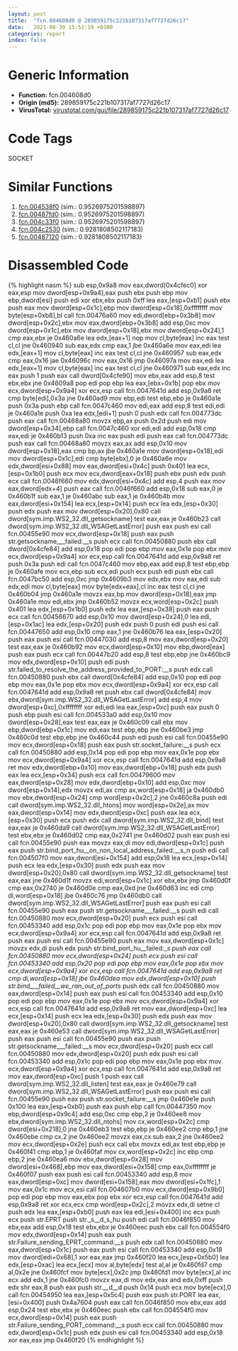 ```yaml
---
layout: post
title:  "fcn.004608d0 @ 289859175c221b107317af7727d26c17"
date:   2021-08-30 15:52:19 +0300
categories: report
index: false
---
```


# Generic Information
- **Function:** fcn.004608d0
- **Origin (md5):** 289859175c221b107317af7727d26c17
- **VirusTotal:** [virustotal.com/gui/file/289859175c221b107317af7727d26c17][virustotal_ref]

# Code Tags
<span class="tag" id="SOCKET">SOCKET</span>


# Similar Functions

1. [fcn.004538f0][similar_1_ref] (sim.: 0.9526975201598897)
2. [fcn.00487fd0][similar_2_ref] (sim.: 0.9526975201598897)
3. [fcn.004c33f0][similar_3_ref] (sim.: 0.9526975201598897)
4. [fcn.004c2530][similar_4_ref] (sim.: 0.9281808502117183)
5. [fcn.00487120][similar_5_ref] (sim.: 0.9281808502117183)


# Disassembled Code

{% highlight nasm %}
sub esp,0x9a8
mov eax,dword[0x4cfec0]
xor eax,esp
mov dword[esp+0x9a4],eax
push ebx
push ebp
mov ebp,dword[esi]
push edi
xor ebx,ebx
push 0xff
lea eax,[esp+0xb1]
push ebx
push eax
mov dword[esp+0x1c],ebp
mov dword[esp+0x18],0xffffffff
mov byte[esp+0xb8],bl
call fcn.00476a60
mov edi,dword[ebp+0x3b8]
mov dword[esp+0x2c],ebx
mov eax,dword[ebp+0x3b8]
add esp,0xc
mov dword[esp+0x1c],ebx
mov dword[esp+0x18],ebx
mov dword[esp+0x24],1
cmp eax,ebx
je 0x460a6e
lea edx,[eax+1]
nop
mov cl,byte[eax]
inc eax
test cl,cl
jne 0x460940
sub eax,edx
cmp eax,1
jbe 0x460a6e
mov eax,edi
lea edx,[eax+1]
mov cl,byte[eax]
inc eax
test cl,cl
jne 0x460957
sub eax,edx
cmp eax,0x16
jae 0x46096c
mov eax,0x16
jmp 0x46097a
mov eax,edi
lea edx,[eax+1]
mov cl,byte[eax]
inc eax
test cl,cl
jne 0x460971
sub eax,edx
inc eax
push 1
push eax
call dword[0x4cfe90]
mov ebx,eax
add esp,8
test ebx,ebx
jne 0x4609a8
pop edi
pop ebp
lea eax,[ebx+0x1b]
pop ebx
mov ecx,dword[esp+0x9a4]
xor ecx,esp
call fcn.0047641d
add esp,0x9a8
ret
cmp byte[edi],0x3a
jne 0x460ad9
mov ebp,edi
test ebp,ebp
je 0x460a1e
push 0x3a
push ebp
call fcn.0047c460
mov edi,eax
add esp,8
test edi,edi
je 0x460a1e
push 0xa
lea edx,[edi+1]
push 0
push edx
call fcn.004773dc
push eax
call fcn.00468a80
movzx ebp,ax
push 0x2d
push edi
mov dword[esp+0x34],ebp
call fcn.0047c460
xor edi,edi
add esp,0x18
cmp eax,edi
je 0x460b13
push 0xa
inc eax
push edi
push eax
call fcn.004773dc
push eax
call fcn.00468a80
movzx eax,ax
add esp,0x10
mov dword[esp+0x18],eax
cmp bp,ax
jbe 0x460a1e
mov dword[esp+0x18],edi
mov dword[esp+0x1c],edi
cmp byte[ebx],0
je 0x460a6e
mov edx,dword[esi+0x88]
mov eax,dword[esi+0x4c]
push 0x401
lea ecx,[esp+0x1b0]
push ecx
mov ecx,dword[eax+0x18]
push ebx
push edx
push ecx
call fcn.0046f660
mov edx,dword[esi+0x4c]
add esp,4
push eax
mov eax,dword[edx+4]
push eax
call fcn.0046f660
add esp,0x18
sub eax,0
je 0x460b1f
sub eax,1
je 0x460abc
sub eax,1
je 0x460b4b
mov eax,dword[esi+0x154]
lea ecx,[esp+0x14]
push ecx
lea edx,[esp+0x30]
push edx
push eax
mov dword[esp+0x20],0x80
call dword[sym.imp.WS2_32.dll_getsockname]
test eax,eax
je 0x460b23
call dword[sym.imp.WS2_32.dll_WSAGetLastError]
push eax
push esi
call fcn.00455e90
mov ecx,dword[esp+0x18]
push eax
push str.getsockname___failed:__s
push ecx
call fcn.00450880
push ebx
call dword[0x4cfe84]
add esp,0x18
pop edi
pop ebp
mov eax,0x1e
pop ebx
mov ecx,dword[esp+0x9a4]
xor ecx,esp
call fcn.0047641d
add esp,0x9a8
ret
push 0x3a
push edi
call fcn.0047c460
mov ebp,eax
add esp,8
test ebp,ebp
je 0x460afe
mov ecx,ebp
sub ecx,edi
push ecx
push edi
push ebx
call fcn.0047bc50
add esp,0xc
jmp 0x4609b3
mov edx,ebx
mov eax,edi
sub edx,edi
mov cl,byte[eax]
mov byte[edx+eax],cl
inc eax
test cl,cl
jne 0x460b04
jmp 0x460a1e
movzx eax,bp
mov dword[esp+0x18],eax
jmp 0x460a1e
mov edi,ebx
jmp 0x460b52
movzx ecx,word[esp+0x2c]
push 0x401
lea edx,[esp+0x1b0]
push edx
lea eax,[esp+0x38]
push eax
push ecx
call fcn.00456670
add esp,0x10
mov dword[esp+0x24],0
lea edi,[esp+0x1ac]
lea edx,[esp+0x20]
push edx
push 0
push edi
push esi
call fcn.00447650
add esp,0x10
cmp eax,1
jne 0x460b76
lea eax,[esp+0x20]
push eax
push esi
call fcn.00447030
add esp,8
mov eax,dword[esp+0x20]
test eax,eax
je 0x460b92
mov ecx,dword[esp+0x10]
mov ebp,dword[eax]
push eax
push ecx
call fcn.00447b20
add esp,8
test ebp,ebp
jne 0x460bc9
mov edx,dword[esp+0x10]
push edi
push str.failed_to_resolve_the_address_provided_to_PORT:__s
push edx
call fcn.00450880
push ebx
call dword[0x4cfe84]
add esp,0x10
pop edi
pop ebp
mov eax,0x1e
pop ebx
mov ecx,dword[esp+0x9a4]
xor ecx,esp
call fcn.0047641d
add esp,0x9a8
ret
push ebx
call dword[0x4cfe84]
mov ebx,dword[sym.imp.WS2_32.dll_WSAGetLastError]
add esp,4
mov dword[esp+0xc],0xffffffff
xor edi,edi
lea eax,[esp+0xc]
push eax
push 0
push ebp
push esi
call fcn.004533a0
add esp,0x10
mov dword[esp+0x28],eax
test eax,eax
je 0x460c09
call ebx
mov ebp,dword[ebp+0x1c]
mov edi,eax
test ebp,ebp
jne 0x460be3
jmp 0x460c0d
test ebp,ebp
jne 0x460c44
push edi
push esi
call fcn.00455e90
mov ecx,dword[esp+0x18]
push eax
push str.socket_failure:__s
push ecx
call fcn.00450880
add esp,0x14
pop edi
pop ebp
mov eax,0x1e
pop ebx
mov ecx,dword[esp+0x9a4]
xor ecx,esp
call fcn.0047641d
add esp,0x9a8
ret
mov edx,dword[ebp+0x10]
mov eax,dword[ebp+0x18]
push edx
push eax
lea ecx,[esp+0x34]
push ecx
call fcn.00479600
mov eax,dword[esp+0x28]
mov edx,dword[ebp+0x10]
add esp,0xc
mov dword[esp+0x14],edx
movzx edi,ax
cmp ax,word[esp+0x18]
ja 0x460db0
mov ebx,dword[esp+0x24]
cmp word[esp+0x2c],2
jne 0x460c8a
push edi
call dword[sym.imp.WS2_32.dll_htons]
mov word[esp+0x2e],ax
mov eax,dword[esp+0x14]
mov edx,dword[esp+0xc]
push eax
lea ecx,[esp+0x30]
push ecx
push edx
call dword[sym.imp.WS2_32.dll_bind]
test eax,eax
je 0x460da9
call dword[sym.imp.WS2_32.dll_WSAGetLastError]
test ebx,ebx
je 0x460d02
cmp eax,0x2741
jne 0x460d02
push eax
push esi
call fcn.00455e90
push eax
movzx eax,di
mov edi,dword[esp+0x1c]
push eax
push str.bind_port_hu__on_non_local_address_failed:__s_n
push edi
call fcn.004507f0
mov eax,dword[esi+0x154]
add esp,0x18
lea ecx,[esp+0x14]
push ecx
lea edx,[esp+0x30]
push edx
push eax
mov dword[esp+0x20],0x80
call dword[sym.imp.WS2_32.dll_getsockname]
test eax,eax
jne 0x460d1f
movzx edi,word[esp+0x1c]
xor ebx,ebx
jmp 0x460d0f
cmp eax,0x2740
je 0x460d0e
cmp eax,0xd
jne 0x460d63
inc edi
cmp di,word[esp+0x18]
jbe 0x460c76
jmp 0x460db0
call dword[sym.imp.WS2_32.dll_WSAGetLastError]
push eax
push esi
call fcn.00455e90
push eax
push str.getsockname___failed:__s
push edi
call fcn.00450880
mov ecx,dword[esp+0x20]
push ecx
push esi
call fcn.00453340
add esp,0x1c
pop edi
pop ebp
mov eax,0x1e
pop ebx
mov ecx,dword[esp+0x9a4]
xor ecx,esp
call fcn.0047641d
add esp,0x9a8
ret
push eax
push esi
call fcn.00455e90
push eax
mov eax,dword[esp+0x1c]
movzx edx,di
push edx
push str.bind_port_hu__failed:__s
push eax
call fcn.00450880
mov ecx,dword[esp+0x24]
push ecx
push esi
call fcn.00453340
add esp,0x20
pop edi
pop ebp
mov eax,0x1e
pop ebx
mov ecx,dword[esp+0x9a4]
xor ecx,esp
call fcn.0047641d
add esp,0x9a8
ret
cmp di,word[esp+0x18]
jbe 0x460dea
mov edx,dword[esp+0x10]
push str.bind___failed__we_ran_out_of_ports_
push edx
call fcn.00450880
mov eax,dword[esp+0x14]
push eax
push esi
call fcn.00453340
add esp,0x10
pop edi
pop ebp
mov eax,0x1e
pop ebx
mov ecx,dword[esp+0x9a4]
xor ecx,esp
call fcn.0047641d
add esp,0x9a8
ret
mov eax,dword[esp+0xc]
lea ecx,[esp+0x14]
push ecx
lea edx,[esp+0x30]
push edx
push eax
mov dword[esp+0x20],0x80
call dword[sym.imp.WS2_32.dll_getsockname]
test eax,eax
je 0x460e53
call dword[sym.imp.WS2_32.dll_WSAGetLastError]
push eax
push esi
call fcn.00455e90
push eax
push str.getsockname___failed:__s
mov ecx,dword[esp+0x20]
push ecx
call fcn.00450880
mov edx,dword[esp+0x20]
push edx
push esi
call fcn.00453340
add esp,0x1c
pop edi
pop ebp
mov eax,0x1e
pop ebx
mov ecx,dword[esp+0x9a4]
xor ecx,esp
call fcn.0047641d
add esp,0x9a8
ret
mov eax,dword[esp+0xc]
push 1
push eax
call dword[sym.imp.WS2_32.dll_listen]
test eax,eax
je 0x460e79
call dword[sym.imp.WS2_32.dll_WSAGetLastError]
push eax
push esi
call fcn.00455e90
push eax
push str.socket_failure:__s
jmp 0x460e1e
push 0x100
lea eax,[esp+0xb0]
push eax
push ebp
call fcn.00447350
mov ebp,dword[esp+0x9c4]
add esp,0xc
cmp ebp,2
je 0x460ee8
mov ebx,dword[sym.imp.WS2_32.dll_ntohs]
mov cx,word[esp+0x2c]
cmp dword[esi+0x218],0
jne 0x460eb3
test ebp,ebp
je 0x460ee2
cmp ebp,1
jne 0x460ebe
cmp cx,2
jne 0x460ee2
movzx eax,cx
sub eax,2
jne 0x460ee2
mov ecx,dword[esp+0x2e]
push ecx
call ebx
movzx edi,ax
test ebp,ebp
je 0x460f41
cmp ebp,1
je 0x460faf
mov cx,word[esp+0x2c]
inc ebp
cmp ebp,2
jne 0x460ea6
mov ebx,dword[esp+0x28]
mov dword[esi+0x468],ebp
mov eax,dword[esi+0x158]
cmp eax,0xffffffff
je 0x460f07
push eax
push esi
call fcn.00453340
add esp,8
mov eax,dword[esp+0xc]
mov dword[esi+0x158],eax
mov dword[esi+0x1fc],1
mov eax,0x1c
mov ecx,esi
call fcn.004607b0
mov ecx,dword[esp+0x9b0]
pop edi
pop ebp
mov eax,ebx
pop ebx
xor ecx,esp
call fcn.0047641d
add esp,0x9a8
ret
xor ecx,ecx
cmp word[esp+0x2c],2
movzx edx,di
setne cl
push edx
lea eax,[esp+0xb0]
push eax
lea edi,[esi+0x400]
inc ecx
push ecx
push str.EPRT
push str._s__d_s_hu
push edi
call fcn.0046f850
mov ebx,eax
add esp,0x18
test ebx,ebx
je 0x460eec
push ebx
call fcn.004554f0
mov edx,dword[esp+0x14]
push eax
push str.Failure_sending_EPRT_command:__s
push edx
call fcn.00450880
mov eax,dword[esp+0x1c]
push eax
push esi
call fcn.00453340
add esp,0x18
mov dword[edi+0x68],1
xor eax,eax
jmp 0x460f20
lea ecx,[esp+0x5b0]
lea edx,[esp+0xac]
lea ecx,[ecx]
mov al,byte[edx]
test al,al
je 0x460fd7
cmp al,0x2e
jne 0x460fcf
mov byte[ecx],0x2c
jmp 0x460fd1
mov byte[ecx],al
inc ecx
add edx,1
jne 0x460fc0
movzx eax,di
mov edx,eax
and edx,0xff
push edx
shr eax,8
push eax
push str.__d__d
push 0x14
push ecx
mov byte[ecx],0
call fcn.00454950
lea eax,[esp+0x5c4]
push eax
push str.PORT
lea eax,[esi+0x400]
push 0x4a7604
push eax
call fcn.0046f850
mov ebx,eax
add esp,0x24
test ebx,ebx
je 0x460eec
push ebx
call fcn.004554f0
mov ecx,dword[esp+0x14]
push eax
push str.Failure_sending_PORT_command:__s
push ecx
call fcn.00450880
mov edx,dword[esp+0x1c]
push edx
push esi
call fcn.00453340
add esp,0x18
xor eax,eax
jmp 0x460f20
{% endhighlight %}


[similar_1_ref]: /report/fcn.004538f0@289859175c221b107317af7727d26c17
[similar_2_ref]: /report/fcn.00487fd0@be7fba7cc724acf4ae2900d99e0fc9c3
[similar_3_ref]: /report/fcn.004c33f0@279a61b1e76da49531f1f16fd1102a2d
[similar_4_ref]: /report/fcn.004c2530@279a61b1e76da49531f1f16fd1102a2d
[similar_5_ref]: /report/fcn.00487120@be7fba7cc724acf4ae2900d99e0fc9c3
[virustotal_ref]: https://www.virustotal.com/gui/file/289859175c221b107317af7727d26c17